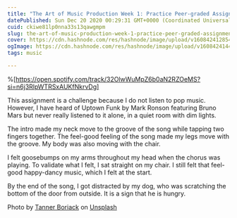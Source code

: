 ```yaml
---
title: "The Art of Music Production Week 1: Practice Peer-graded Assignment: Active Listening"
datePublished: Sun Dec 20 2020 00:29:31 GMT+0000 (Coordinated Universal Time)
cuid: ckiwe81lp0nna33s13qawgmpm
slug: the-art-of-music-production-week-1-practice-peer-graded-assignment-active-listening
cover: https://cdn.hashnode.com/res/hashnode/image/upload/v1608424128545/TxTpBbrEo.jpeg
ogImage: https://cdn.hashnode.com/res/hashnode/image/upload/v1608424144195/bLUpoMv0d.jpeg
tags: music

---
```


%[https://open.spotify.com/track/32OlwWuMpZ6b0aN2RZOeMS?si=n6j3RlpWTRSxAUKfNkrvDg]

This assignment is a challenge because I do not listen to pop music. However, I have heard of Uptown Funk by Mark Ronson featuring Bruno Mars but never really listened to it alone, in a quiet room with dim lights. 

The intro made my neck move to the groove of the song while tapping two fingers together. The feel-good feeling of the song made my legs move with the groove. My body was also moving with the chair.

I felt goosebumps on my arms throughout my head when the chorus was playing. To validate what I felt, I sat straight on my chair. I still felt that feel-good happy-dancy music, which I felt at the start.

By the end of the song, I got distracted by my dog, who was scratching the bottom of the door from outside. It is a sign that he is hungry. 




<span>Photo by <a href="https://unsplash.com/@tannerboriack?utm_source=unsplash&amp;utm_medium=referral&amp;utm_content=creditCopyText">Tanner Boriack</a> on <a href="https://unsplash.com/s/photos/music-producer?utm_source=unsplash&amp;utm_medium=referral&amp;utm_content=creditCopyText">Unsplash</a></span>